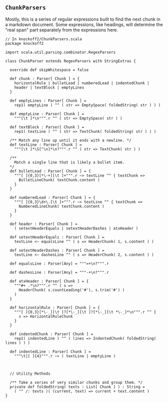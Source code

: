 ## `ChunkParsers` ##

Mostly, this is a series of regular expressions built to find the next chunk in a
markdown document. Some expressions, like headings, will determine the "real span"
part separately from the expressions here.

    // In knockoff2/ChunkParsers.scala
    package knockoff2
    
    import scala.util.parsing.combinator.RegexParsers

    class ChunkParser extends RegexParsers with StringExtras {
        
      override def skipWhitespace = false
      
      def chunk : Parser[ Chunk ] = {
        horizontalRule | bulletLead | numberedLead | indentedChunk | 
        header | textBlock | emptyLines
      }
      
      def emptyLines : Parser[ Chunk ] =
        rep1( emptyLine ) ^^ ( str => EmptySpace( foldedString( str ) ) )
      
      def emptyLine : Parser[ Chunk ] =
        """[\t ]*\n""".r ^^ ( str => EmptySpace( str ) )

      def textBlock : Parser[ Chunk ] =
        rep1( textLine ) ^^ ( str => TextChunk( foldedString( str ) ) )

      /** Match any line up until it ends with a newline. */
      def textLine : Parser[ Chunk ] =
        """[\t ]*\S[^\n]*\n?""".r ^^ ( str => TextChunk( str ) )
      
      /**
        Match a single line that is likely a bullet item.
      */
      def bulletLead : Parser[ Chunk ] = {
        """[ ]{0,3}[*\-+][\t ]+""".r ~> textLine ^^ { textChunk =>
          BulletLineChunk( textChunk.content )
        }
      }
      
      def numberedLead : Parser[ Chunk ] = {
        """[ ]{0,3}\d+\.[\t ]+""".r ~> textLine ^^ { textChunk =>
          NumberedLineChunk( textChunk.content )
        }
      }
      
      def header : Parser[ Chunk ] =
        ( setextHeaderEquals | setextHeaderDashes | atxHeader )

      def setextHeaderEquals : Parser[ Chunk ] =
        textLine <~ equalsLine ^^ ( s => HeaderChunk( 1, s.content ) )

      def setextHeaderDashes : Parser[ Chunk ] =
        textLine <~ dashesLine ^^ ( s => HeaderChunk( 2, s.content ) )

      def equalsLine : Parser[Any] = """=+\n?""".r

      def dashesLine : Parser[Any] = """-+\n?""".r

      def atxHeader : Parser[ Chunk ] = {
        """#+ .*\n?""".r ^^ ( s =>
          HeaderChunk( s.countLeading('#'), s.trim('#') )
        )
      }
      
      def horizontalRule : Parser[ Chunk ] = {
        """[ ]{0,3}[*\-_][\t ]?[*\-_][\t ]?[*\-_][\t *\-_]*\n""".r ^^ {
          s => HorizontalRuleChunk
        }
      }
      
      def indentedChunk : Parser[ Chunk ] = 
        rep1( indentedLine ) ^^ ( lines => IndentedChunk( foldedString( lines ) ) )
      
      def indentedLine : Parser[ Chunk ] =
        """\t|[ ]{4}""".r ~> ( textLine | emptyLine )
      
      
      
      // Utility Methods
      
      /** Take a series of very similar chunks and group them. */
      private def foldedString( texts : List[ Chunk ] ) : String =
        ( "" /: texts )( (current, text) => current + text.content )
    }